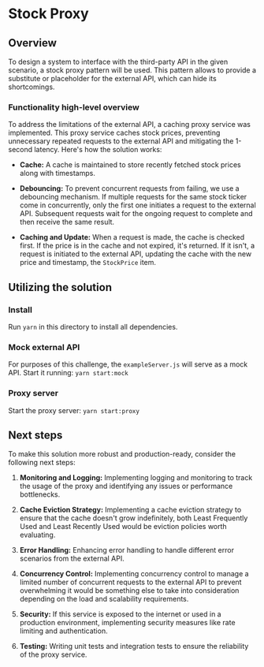 # Stock Proxy

## Overview

To design a system to interface with the third-party API in the given scenario, a stock proxy pattern will be used. This pattern allows to provide a substitute or placeholder for the external API, which can hide its shortcomings.

### Functionality high-level overview

To address the limitations of the external API, a caching proxy service was implemented. This proxy service caches stock prices, preventing unnecessary repeated requests to the external API and mitigating the 1-second latency. Here's how the solution works:

- **Cache:** A cache is maintained to store recently fetched stock prices along with timestamps.

- **Debouncing:** To prevent concurrent requests from failing, we use a debouncing mechanism. If multiple requests for the same stock ticker come in concurrently, only the first one initiates a request to the external API. Subsequent requests wait for the ongoing request to complete and then receive the same result.

- **Caching and Update:** When a request is made, the cache is checked first. If the price is in the cache and not expired, it's returned. If it isn't, a request is initiated to the external API, updating the cache with the new price and timestamp, the `StockPrice` item.

## Utilizing the solution

### Install

Run `yarn` in this directory to install all dependencies.

### Mock external API

For purposes of this challenge, the `exampleServer.js` will serve as a mock API. Start it running: `yarn start:mock`

### Proxy server

Start the proxy server: `yarn start:proxy`

## Next steps

To make this solution more robust and production-ready, consider the following next steps:

1. **Monitoring and Logging:** Implementing logging and monitoring to track the usage of the proxy and identifying any issues or performance bottlenecks.

2. **Cache Eviction Strategy:** Implementing a cache eviction strategy to ensure that the cache doesn't grow indefinitely, both Least Frequently Used and Least Recently Used would be eviction policies worth evaluating.

3. **Error Handling:** Enhancing error handling to handle different error scenarios from the external API.

4. **Concurrency Control:** Implementing concurrency control to manage a limited number of concurrent requests to the external API to prevent overwhelming it would be something else to take into consideration depending on the load and scalability requirements.

5. **Security:** If this service is exposed to the internet or used in a production environment, implementing security measures like rate limiting and authentication.

6. **Testing:** Writing unit tests and integration tests to ensure the reliability of the proxy service.
